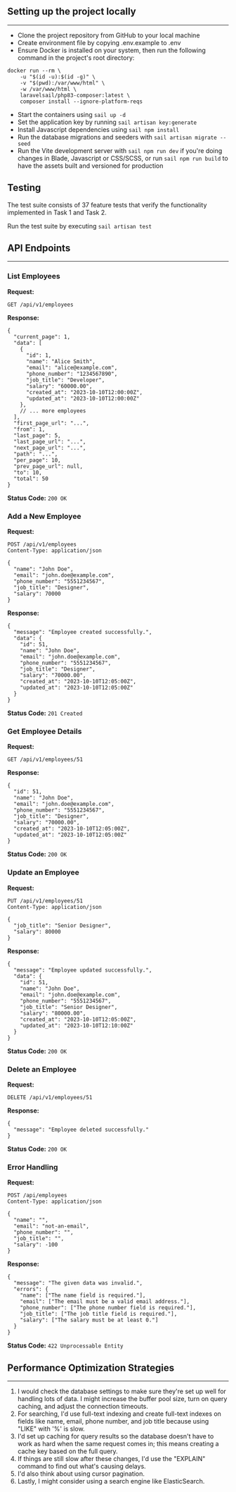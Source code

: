 ## Setting up the project locally
***
* Clone the project repository from GitHub to your local machine
* Create environment file by copying .env.example to .env
* Ensure Docker is installed on your system, then run the following command in the project's root directory:
```
docker run --rm \
    -u "$(id -u):$(id -g)" \
    -v "$(pwd):/var/www/html" \
    -w /var/www/html \
    laravelsail/php83-composer:latest \
    composer install --ignore-platform-reqs
```
* Start the containers using `sail up -d`
* Set the application key by running `sail artisan key:generate`
* Install Javascript dependencies using `sail npm install`
* Run the database migrations and seeders with `sail artisan migrate --seed`
* Run the Vite development server with `sail npm run dev` if you're doing changes in Blade, Javascript or CSS/SCSS, or run `sail npm run build` to have the assets built and versioned for production

## Testing
The test suite consists of 37 feature tests that verify the functionality implemented in Task 1 and Task 2.

Run the test suite by executing `sail artisan test`

## API Endpoints
***
### List Employees
**Request:**
```
GET /api/v1/employees
```
**Response:**
```
{
  "current_page": 1,
  "data": [
    {
      "id": 1,
      "name": "Alice Smith",
      "email": "alice@example.com",
      "phone_number": "1234567890",
      "job_title": "Developer",
      "salary": "60000.00",
      "created_at": "2023-10-10T12:00:00Z",
      "updated_at": "2023-10-10T12:00:00Z"
    },
    // ... more employees
  ],
  "first_page_url": "...",
  "from": 1,
  "last_page": 5,
  "last_page_url": "...",
  "next_page_url": "...",
  "path": "...",
  "per_page": 10,
  "prev_page_url": null,
  "to": 10,
  "total": 50
}
```
**Status Code:** `200 OK`

### Add a New Employee
**Request:**
```
POST /api/v1/employees
Content-Type: application/json

{
  "name": "John Doe",
  "email": "john.doe@example.com",
  "phone_number": "5551234567",
  "job_title": "Designer",
  "salary": 70000
}
```
**Response:**
```
{
  "message": "Employee created successfully.",
  "data": {
    "id": 51,
    "name": "John Doe",
    "email": "john.doe@example.com",
    "phone_number": "5551234567",
    "job_title": "Designer",
    "salary": "70000.00",
    "created_at": "2023-10-10T12:05:00Z",
    "updated_at": "2023-10-10T12:05:00Z"
  }
}
```
**Status Code:** `201 Created`

### Get Employee Details
**Request:**
```
GET /api/v1/employees/51
```
**Response:**
```
{
  "id": 51,
  "name": "John Doe",
  "email": "john.doe@example.com",
  "phone_number": "5551234567",
  "job_title": "Designer",
  "salary": "70000.00",
  "created_at": "2023-10-10T12:05:00Z",
  "updated_at": "2023-10-10T12:05:00Z"
}
```
**Status Code:** `200 OK`

### Update an Employee
**Request:**
```
PUT /api/v1/employees/51
Content-Type: application/json

{
  "job_title": "Senior Designer",
  "salary": 80000
}
```
**Response:**
```
{
  "message": "Employee updated successfully.",
  "data": {
    "id": 51,
    "name": "John Doe",
    "email": "john.doe@example.com",
    "phone_number": "5551234567",
    "job_title": "Senior Designer",
    "salary": "80000.00",
    "created_at": "2023-10-10T12:05:00Z",
    "updated_at": "2023-10-10T12:10:00Z"
  }
}
```
**Status Code:** `200 OK`

### Delete an Employee
**Request:**
```
DELETE /api/v1/employees/51
```
**Response:**
```
{
  "message": "Employee deleted successfully."
}
```
**Status Code:** `200 OK`

### Error Handling
**Request:**
```
POST /api/employees
Content-Type: application/json

{
  "name": "",
  "email": "not-an-email",
  "phone_number": "",
  "job_title": "",
  "salary": -100
}
```
**Response:**
```
{
  "message": "The given data was invalid.",
  "errors": {
    "name": ["The name field is required."],
    "email": ["The email must be a valid email address."],
    "phone_number": ["The phone number field is required."],
    "job_title": ["The job title field is required."],
    "salary": ["The salary must be at least 0."]
  }
}
```
**Status Code:** `422 Unprocessable Entity`


## Performance Optimization Strategies
***
1. I would check the database settings to make sure they're set up well for handling lots of data. I might increase the buffer pool size, turn on query caching, and adjust the connection timeouts. 
2. For searching, I'd use full-text indexing and create full-text indexes on fields like name, email, phone number, and job title because using "LIKE" with '%' is slow.
3. I'd set up caching for query results so the database doesn't have to work as hard when the same request comes in; this means creating a cache key based on the full query.
4. If things are still slow after these changes, I'd use the "EXPLAIN" command to find out what's causing delays.
5. I'd also think about using cursor pagination. 
6. Lastly, I might consider using a search engine like ElasticSearch.
